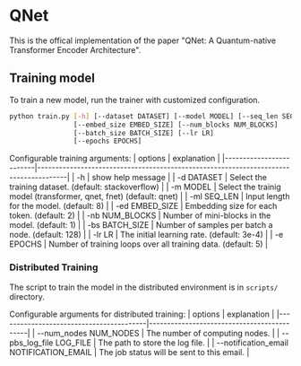 # QNet

This is the offical implementation of the paper "QNet: A Quantum-native Transformer Encoder Architecture".

## Training model

To train a new model, run the trainer with customized configuration.
```sh
python train.py [-h] [--dataset DATASET] [--model MODEL] [--seq_len SEQ_LEN]
                [--embed_size EMBED_SIZE] [--num_blocks NUM_BLOCKS]
                [--batch_size BATCH_SIZE] [--lr LR]
                [--epochs EPOCHS]
```

Configurable training arguments:
| options                 | explanation                                                                          |
|-------------------------|--------------------------------------------------------------------------------------|
| -h                      | show help message                                                                    |
| -d DATASET              | Select the training dataset. (default: stackoverflow)                                |
| -m MODEL                | Select the trainig model (transformer, qnet, fnet) (default: qnet)                   |
| -ml SEQ_LEN             | Input length for the model. (default: 8)                                             |
| -ed EMBED_SIZE          | Embedding size for each token. (default: 2)                                          |
| -nb NUM_BLOCKS          | Number of mini-blocks in the model. (default: 1)                                     |
| -bs BATCH_SIZE          | Number of samples per batch a node. (default: 128)                                   |
| -lr LR                  | The initial learning rate. (default: 3e-4)                                           |
| -e EPOCHS               | Number of training loops over all training data. (default: 5)                        |

### Distributed Training

The script to train the model in the distributed environment is in `scripts/` directory.

Configurable arguments for distributed training:
| options                                 | explanation                                |
|-----------------------------------------|--------------------------------------------|
| --num_nodes NUM_NODES                   | The number of computing nodes.             |
| --pbs_log_file LOG_FILE                 | The path to store the log file.            |
| --notification_email NOTIFICATION_EMAIL | The job status will be sent to this email. |
